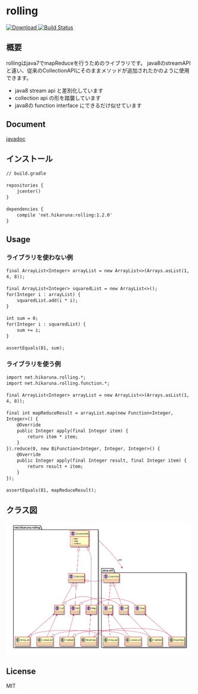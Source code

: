 # rolling
[![Download](https://api.bintray.com/packages/hikaruna/maven/rolling/images/download.svg) ](https://bintray.com/hikaruna/maven/rolling/_latestVersion) [![Build Status](https://travis-ci.org/hikaruna/rolling.svg?branch=master)](https://travis-ci.org/hikaruna/rolling)

## 概要
rollingはjava7でmapReduceを行うためのライブラリです。
java8のstreamAPIと違い、従来のCollectionAPIにそのままメソッドが追加されたかのように使用できます。

- java8 stream api と差別化しています
- collection api の形を踏襲しています
- java8の function interface にできるだけ似せています

## Document
[javadoc](http://www.hikaruna.net/rolling/latest/)


## インストール

```
// build.gradle

repositories {
    jcenter()
}

dependencies {
    compile 'net.hikaruna:rolling:1.2.0'
}

```

## Usage

### ライブラリを使わない例

```
final ArrayList<Integer> arrayList = new ArrayList<>(Arrays.asList(1, 4, 8));

final ArrayList<Integer> squaredList = new ArrayList<>();
for(Integer i : arrayList) {
    squaredList.add(i * i);
}

int sum = 0;
for(Integer i : squaredList) {
    sum += i;
}

assertEquals(81, sum);
```

### ライブラリを使う例

```
import net.hikaruna.rolling.*;
import net.hikaruna.rolling.function.*;

final ArrayList<Integer> arrayList = new ArrayList<>(Arrays.asList(1, 4, 8));

final int mapReduceResult = arrayList.map(new Function<Integer, Integer>() {
    @Override
    public Integer apply(final Integer item) {
        return item * item;
    }
}).reduce(0, new BiFunction<Integer, Integer, Integer>() {
    @Override
    public Integer apply(final Integer result, final Integer item) {
        return result + item;
    }
});

assertEquals(81, mapReduceResult);
```

## クラス図
![クラス図](https://raw.githubusercontent.com/hikaruna/rolling/gh-pages/res/class_diagram.png)

## License
MIT

